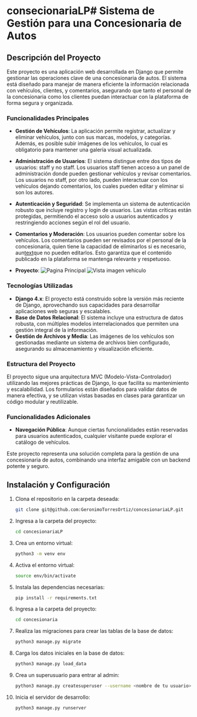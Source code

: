 # consecionariaLP# Sistema de Gestión para una Concesionaria de Autos

## Descripción del Proyecto

Este proyecto es una aplicación web desarrollada en Django que permite gestionar las operaciones clave de una concesionaria de autos. El sistema está diseñado para manejar de manera eficiente la información relacionada con vehículos, clientes, y comentarios, asegurando que tanto el personal de la concesionaria como los clientes puedan interactuar con la plataforma de forma segura y organizada.

### Funcionalidades Principales

- **Gestión de Vehículos**: La aplicación permite registrar, actualizar y eliminar vehículos, junto con sus marcas, modelos, y categorías. Además, es posible subir imágenes de los vehículos, lo cual es obligatorio para mantener una galería visual actualizada.

- **Administración de Usuarios**: El sistema distingue entre dos tipos de usuarios: staff y no staff. Los usuarios staff tienen acceso a un panel de administración donde pueden gestionar vehículos y revisar comentarios. Los usuarios no staff, por otro lado, pueden interactuar con los vehículos dejando comentarios, los cuales pueden editar y eliminar si son los autores.

- **Autenticación y Seguridad**: Se implementa un sistema de autenticación robusto que incluye registro y login de usuarios. Las vistas críticas están protegidas, permitiendo el acceso solo a usuarios autenticados y restringiendo acciones según el rol del usuario.

- **Comentarios y Moderación**: Los usuarios pueden comentar sobre los vehículos. Los comentarios pueden ser revisados por el personal de la concesionaria, quien tiene la capacidad de eliminarlos si es necesario, aun[text](recent:/604bc532c87909765eb7b91166b964a6)que no pueden editarlos. Esto garantiza que el contenido publicado en la plataforma se mantenga relevante y respetuoso.

- **Proyecto**:
![Pagina Principal](./home/static/home/pagina_inicio.jpeg)
![Vista imagen vehiculo](./home/static/home/imagen_vehiculo.jpeg)


### Tecnologías Utilizadas

- **Django 4.x**: El proyecto está construido sobre la versión más reciente de Django, aprovechando sus capacidades para desarrollar aplicaciones web seguras y escalables.
- **Base de Datos Relacional**: El sistema incluye una estructura de datos robusta, con múltiples modelos interrelacionados que permiten una gestión integral de la información.
- **Gestión de Archivos y Media**: Las imágenes de los vehículos son gestionadas mediante un sistema de archivos bien configurado, asegurando su almacenamiento y visualización eficiente.

### Estructura del Proyecto

El proyecto sigue una arquitectura MVC (Modelo-Vista-Controlador) utilizando las mejores prácticas de Django, lo que facilita su mantenimiento y escalabilidad. Los formularios están diseñados para validar datos de manera efectiva, y se utilizan vistas basadas en clases para garantizar un código modular y reutilizable.

### Funcionalidades Adicionales

- **Navegación Pública**: Aunque ciertas funcionalidades están reservadas para usuarios autenticados, cualquier visitante puede explorar el catálogo de vehículos.


Este proyecto representa una solución completa para la gestión de una concesionaria de autos, combinando una interfaz amigable con un backend potente y seguro.

## Instalación y Configuración

1. Clona el repositorio en la carpeta deseada:
    ```bash
    git clone git@github.com:GeronimoTorresOrtiz/concesionariaLP.git
    ```
2. Ingresa a la carpeta del proyecto:
    ```bash
    cd concesionariaLP
    ```
3. Crea un entorno virtual:
    ```bash
    python3 -m venv env
    ```
4. Activa el entorno virtual:
    ```bash
    source env/bin/activate
    ```
5. Instala las dependencias necesarias:
    ```bash
    pip install -r requirements.txt
    ``` 
6. Ingresa a la carpeta del proyecto:
    ```bash
    cd concesionaria
    ```
7. Realiza las migraciones para crear las tablas de la base de datos:
    ```bash
    python3 manage.py migrate
    ```
8. Carga los datos iniciales en la base de datos:
    ```bash
    python3 manage.py load_data
    ```
9. Crea un superusuario para entrar al admin:
    ```bash
    python3 manage.py createsuperuser --username <nombre de tu usuario>
    ``` 
       
10. Inicia el servidor de desarrollo:
    ```bash
    python3 manage.py runserver
    ``` 
